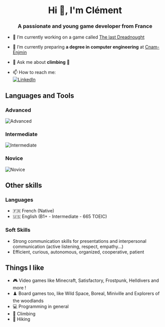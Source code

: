 <!--![Header](https://github.com/Robbirus/Robbirus/blob/main/github-header.png)-->
<!--![](https://komarev.com/ghpvc/?username=Korayou&color=blueviolet&style=for-the-badge)-->
<h1 align="center">Hi 👋, I'm Clément</h1>
<h3 align="center">A passionate and young game developer from France</h3>

- 🔭 I’m currently working on a game called [The last Dreadnought](https://github.com/Robbirus/Dreadnought)

- 🌱 I’m currently preparing **a degree in computer engineering** at [Cnam-Enjmin](https://enjmin.cnam.fr/formations/ingenieur-ingenieure-informatique-et-multimedia/)

- 💬 Ask me about **climbing** 🧗
- 📫 How to reach me:\
[![LinkedIn](https://img.shields.io/badge/linkedin-%230077B5.svg?style=for-the-badge&logo=linkedin&logoColor=white)](https://www.linkedin.com/in/cl%C3%A9ment-faivre-189198292/)
<!--
[![Discord](https://img.shields.io/badge/Discord-5865F2?style=for-the-badge&logo=discord&logoColor=white)](https://discord.com/users/290591434241998848)[![Gmail Badge](https://img.shields.io/badge/Gmail-005FF9?logo=gmail&logoColor=fff&style=for-the-badge)](faivre.clement3@gmail.com)
-->


## Languages and Tools
### Advanced
![Advanced](https://skillicons.dev/icons?i=unity,cs,java)
### Intermediate
![Intermediate](https://skillicons.dev/icons?i=cpp,c,py,js,html,css,visualstudio,vscode)
### Novice
![Novice](https://skillicons.dev/icons?i=blender)

## Other skills
### Languages
- 🇫🇷 French (Native)
- 🇺🇸 English (B1+ - Intermediate - 665 TOEIC)
### Soft Skills
- Strong communication skills for presentations and interpersonal communication (active listening, respect, empathy...)
- Efficient, curious, autonomous, organized, cooperative, patient
## Things I like
- 🎮 Video games like Minecraft, Satisfactory, Frostpunk, Helldivers and more !
- ♟️ Board games too, like Wild Space, Boreal, Miniville and Explorers of the woodlands
- 💻 Programming in general
- 🧗 Climbing
- 🚶 Hiking
<!--START_SECTION:waka-->
<!--END_SECTION:waka-->
<!--
### GitHub Stats
![overview](https://github.com/Robbirus/github-stats-transparent/blob/output/generated/overview.svg)![languages](https://github.com/Robbirus/github-stats-transparent/blob/output/generated/languages.svg)
-->
